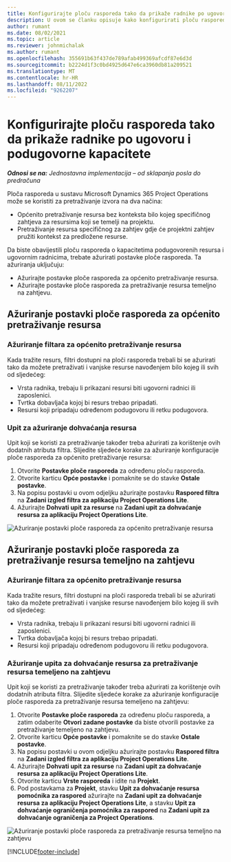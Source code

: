 ```yaml
---
title: Konfigurirajte ploču rasporeda tako da prikaže radnike po ugovoru i podugovorne kapacitete
description: U ovom se članku opisuje kako konfigurirati ploču rasporeda u sustavu Microsoft Dynamics 365 Project Operations za prikaz kapaciteta podugovorenih resursa prilikom dodjeljivanja osoba prema zahtjevima za resursima projekta.
author: rumant
ms.date: 08/02/2021
ms.topic: article
ms.reviewer: johnmichalak
ms.author: rumant
ms.openlocfilehash: 355691b63f437de789afab499369afcdf87e6d3d
ms.sourcegitcommit: b2224d1f3c0bd4925d647e6ca3960db81a209521
ms.translationtype: MT
ms.contentlocale: hr-HR
ms.lasthandoff: 08/11/2022
ms.locfileid: "9262207"
---
```

# <a name="configure-schedule-board-to-show-contract-workers-and-subcontracted-capacity"></a>Konfigurirajte ploču rasporeda tako da prikaže radnike po ugovoru i podugovorne kapacitete 

_**Odnosi se na:** Jednostavna implementacija – od sklapanja posla do predračuna_

Ploča rasporeda u sustavu Microsoft Dynamics 365 Project Operations može se koristiti za pretraživanje izvora na dva načina:

- Općenito pretraživanje resursa bez konteksta bilo kojeg specifičnog zahtjeva za resursima koji se temelji na projektu.
- Pretraživanje resursa specifičnog za zahtjev gdje će projektni zahtjev pružiti kontekst za predložene resurse.

Da biste obavijestili ploču rasporeda o kapacitetima podugovorenih resursa i ugovornim radnicima, trebate ažurirati postavke ploče rasporeda. Ta ažuriranja uključuju: 
- Ažurirajte postavke ploče rasporeda za općenito pretraživanje resursa.
- Ažurirajte postavke ploče rasporeda za pretraživanje resursa temeljno na zahtjevu.

## <a name="update-schedule-board-settings-for-general-resource-search"></a>Ažuriranje postavki ploče rasporeda za općenito pretraživanje resursa
### <a name="update-filters-for-general-resource-search"></a>Ažuriranje filtara za općenito pretraživanje resursa
Kada tražite resurs, filtri dostupni na ploči rasporeda trebali bi se ažurirati tako da možete pretraživati i vanjske resurse navođenjem bilo kojeg ili svih od sljedećeg:
  - Vrsta radnika, trebaju li prikazani resursi biti ugovorni radnici ili zaposlenici.
  - Tvrtka dobavljača kojoj bi resurs trebao pripadati.
  - Resursi koji pripadaju određenom podugovoru ili retku podugovora.
    
### <a name="update-retrieve-resource-query"></a>Upit za ažuriranje dohvaćanja resursa
Upit koji se koristi za pretraživanje također treba ažurirati za korištenje ovih dodatnih atributa filtra. Slijedite sljedeće korake za ažuriranje konfiguracije ploče rasporeda za općenito pretraživanje resursa:  
1. Otvorite **Postavke ploče rasporeda** za određenu ploču rasporeda.
2. Otvorite karticu **Opće postavke** i pomaknite se do stavke **Ostale postavke**.
3. Na popisu postavki u ovom odjeljku ažurirajte postavku **Raspored filtra** na **Zadani izgled filtra za aplikaciju Project Operations Lite**.
4. Ažurirajte **Dohvati upit za resurse** na **Zadani upit za dohvaćanje resursa za aplikaciju Project Operations Lite**.

![Ažuriranje postavki ploče rasporeda za općenito pretraživanje resursa](../media/BoardSettings.png)  

## <a name="update-schedule-board-settings-for-requirementbased-resource-search"></a>Ažuriranje postavki ploče rasporeda za pretraživanje resursa temeljno na zahtjevu
### <a name="update-filters-for-requirement-specific-resource-search"></a>Ažuriranje filtara za općenito pretraživanje resursa 
Kada tražite resurs, filtri dostupni na ploči rasporeda trebali bi se ažurirati tako da možete pretraživati i vanjske resurse navođenjem bilo kojeg ili svih od sljedećeg:
 - Vrsta radnika, trebaju li prikazani resursi biti ugovorni radnici ili zaposlenici.
 - Tvrtka dobavljača kojoj bi resurs trebao pripadati.
 - Resursi koji pripadaju određenom podugovoru ili retku podugovora.

### <a name="update-retrieve-resource-query-for-requirement-specific-resource-search"></a>Ažuriranje upita za dohvaćanje resursa za pretraživanje resursa temeljeno na zahtjevu 
Upit koji se koristi za pretraživanje također treba ažurirati za korištenje ovih dodatnih atributa filtra. Slijedite sljedeće korake za ažuriranje konfiguracije ploče rasporeda za pretraživanje resursa temeljeno na zahtjevu:

1. Otvorite **Postavke ploče rasporeda** za određenu ploču rasporeda, a zatim odaberite **Otvori zadane postavke** da biste otvorili postavke za pretraživanje temeljeno na zahtjevu.
2. Otvorite karticu **Opće postavke** i pomaknite se do stavke **Ostale postavke**.
3. Na popisu postavki u ovom odjeljku ažurirajte postavku **Raspored filtra** na **Zadani izgled filtra za aplikaciju Project Operations Lite**.
4. Ažurirajte **Dohvati upit za resurse** na **Zadani upit za dohvaćanje resursa za aplikaciju Project Operations Lite**.
5. Otvorite karticu **Vrste rasporeda** i idite na **Projekt**.
6. Pod postavkama za **Projekt**, stavku **Upit za dohvaćanje resursa pomoćnika za raspored** ažurirajte na **Zadani upit za dohvaćanje resursa za aplikaciju Project Operations Lite**, a stavku **Upit za dohvaćanje ograničenja pomoćnika za raspored** na **Zadani upit za dohvaćanje ograničenja za Project Operations**.

![Ažuriranje postavki ploče rasporeda za pretraživanje resursa temeljno na zahtjevu](../media/SASettings.png)  

[!INCLUDE[footer-include](../../includes/footer-banner.md)]
